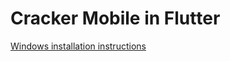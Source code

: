 # Cracker Mobile in Flutter

[Windows installation instructions](https://flutter.dev/docs/get-started/install/windows)
